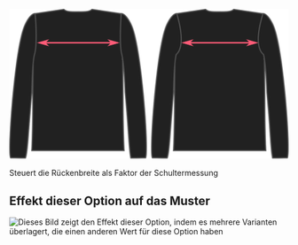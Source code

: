 ![Die umgekehrte zurück Option auf Brian](./acrossbackfactor.svg)

Steuert die Rückenbreite als Faktor der Schultermessung

## Effekt dieser Option auf das Muster

![Dieses Bild zeigt den Effekt dieser Option, indem es mehrere Varianten überlagert, die einen anderen Wert für diese Option haben](teagan\_acrossbackfactor\_sample.svg "Effekt dieser Option auf das Muster")
